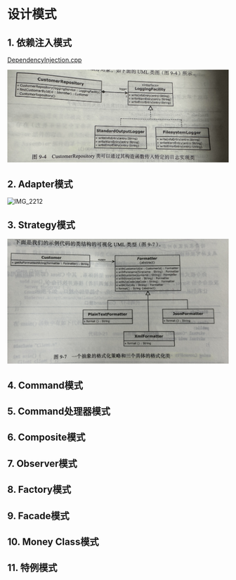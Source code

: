 # 设计模式

## 1. 依赖注入模式

[DependencyInjection.cpp](https://github.com/niu0217/Documents/blob/main/C%2B%2B/standard/Code/DependencyInjection.cpp)

![IMG_2211](设计模式.assets/IMG_2211.jpg) 

## 2. Adapter模式

![IMG_2212](设计模式.assets/IMG_2212.jpg) 

## 3. Strategy模式



![IMG_2213](设计模式.assets/IMG_2213.jpg) 

## 4. Command模式

## 5. Command处理器模式

## 6. Composite模式

## 7. Observer模式

## 8. Factory模式

## 9. Facade模式

## 10. Money Class模式

## 11. 特例模式

